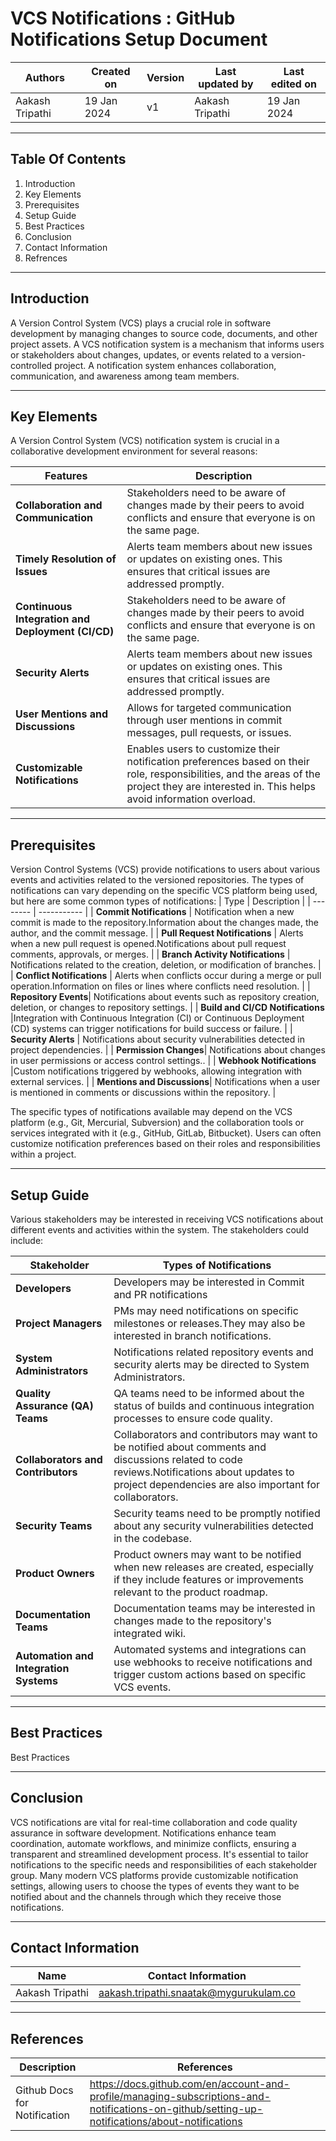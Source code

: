

# VCS Notifications : GitHub Notifications Setup Document

|   Authors        |  Created on   |  Version   | Last updated by | Last edited on |
| -----------------| --------------| -----------|---------------- | -------------- |
| Aakash Tripathi | 19 Jan 2024   |     v1     | Aakash Tripathi | 19 Jan 2024    |
***
## Table Of Contents 
1. Introduction
2. Key Elements
3. Prerequisites 
4. Setup Guide
5. Best Practices
6. Conclusion
7. Contact Information
8. Refrences
***
## Introduction
A Version Control System (VCS) plays a crucial role in software development by managing changes to source code, documents, and other project assets. A VCS notification system is a mechanism that informs users or stakeholders about changes, updates, or events related to a version-controlled project. A notification system enhances collaboration, communication, and awareness among team members. 
***
## Key Elements 
A Version Control System (VCS) notification system is crucial in a collaborative development environment for several reasons:

| Features | Description |
| -------- | ----------- |
| **Collaboration and Communication** | Stakeholders need to be aware of changes made by their peers to avoid conflicts and ensure that everyone is on the same page. |
| **Timely Resolution of Issues** |  Alerts team members about new issues or updates on existing ones. This ensures that critical issues are addressed promptly. |
| **Continuous Integration and Deployment (CI/CD)** | Stakeholders need to be aware of changes made by their peers to avoid conflicts and ensure that everyone is on the same page. |
| **Security Alerts** |  Alerts team members about new issues or updates on existing ones. This ensures that critical issues are addressed promptly. |
| **User Mentions and Discussions**| Allows for targeted communication through user mentions in commit messages, pull requests, or issues. 
| **Customizable Notifications** |Enables users to customize their notification preferences based on their role, responsibilities, and the areas of the project they are interested in. This helps avoid information overload. |
***
## Prerequisites 
Version Control Systems (VCS) provide notifications to users about various events and activities related to the versioned repositories. The types of notifications can vary depending on the specific VCS platform being used, but here are some common types of notifications:
| Type | Description |
| -------- | ----------- |
| **Commit Notifications** | Notification when a new commit is made to the repository.Information about the changes made, the author, and the commit message. |
| **Pull Request Notifications** |  Alerts when a new pull request is opened.Notifications about pull request comments, approvals, or merges. |
| **Branch Activity Notifications** | Notifications related to the creation, deletion, or modification of branches. |
| **Conflict Notifications** |  Alerts when conflicts occur during a merge or pull operation.Information on files or lines where conflicts need resolution. |
| **Repository Events**| Notifications about events such as repository creation, deletion, or changes to repository settings. |
| **Build and CI/CD Notifications** |Integration with Continuous Integration (CI) or Continuous Deployment (CD) systems can trigger notifications for build success or failure. |
| **Security Alerts** |  Notifications about security vulnerabilities detected in project dependencies. |
| **Permission Changes**| Notifications about changes in user permissions or access control settings.. |
| **Webhook Notifications** |Custom notifications triggered by webhooks, allowing integration with external services. |
| **Mentions and Discussions**| Notifications when a user is mentioned in comments or discussions within the repository. |

The specific types of notifications available may depend on the VCS platform (e.g., Git, Mercurial, Subversion) and the collaboration tools or services integrated with it (e.g., GitHub, GitLab, Bitbucket). Users can often customize notification preferences based on their roles and responsibilities within a project.

***

## Setup Guide
Various stakeholders may be interested in receiving VCS notifications about different events and activities within the system. The stakeholders could include:

| Stakeholder | Types of Notifications |
| -------- | ----------- |
| **Developers** | Developers may be interested in Commit and PR notifications |
| **Project Managers** |  PMs may need notifications on specific milestones or releases.They may also be interested in branch notifications. |
| **System Administrators** | Notifications related repository events and security alerts may be directed to System Administrators. |
| **Quality Assurance (QA) Teams** |  QA teams need to be informed about the status of builds and continuous integration processes to ensure code quality. |
| **Collaborators and Contributors**| Collaborators and contributors may want to be notified about comments and discussions related to code reviews.Notifications about updates to project dependencies are also important for collaborators. |
| **Security Teams** | Security teams need to be promptly notified about any security vulnerabilities detected in the codebase. |
| **Product Owners** |  Product owners may want to be notified when new releases are created, especially if they include features or improvements relevant to the product roadmap. |
| **Documentation Teams**| Documentation teams may be interested in changes made to the repository's integrated wiki. |
| **Automation and Integration Systems** | Automated systems and integrations can use webhooks to receive notifications and trigger custom actions based on specific VCS events. |
***
## Best Practices 
Best Practices 
***
## Conclusion
VCS notifications are vital for real-time collaboration and code quality assurance in software development. Notifications enhance team coordination, automate workflows, and minimize conflicts, ensuring a transparent and streamlined development process. 
It's essential to tailor notifications to the specific needs and responsibilities of each stakeholder group. Many modern VCS platforms provide customizable notification settings, allowing users to choose the types of events they want to be notified about and the channels through which they receive those notifications.

***
## Contact Information

| Name                 | Contact Information                                                                                     
|---------------------------------|------------------------------------------------------------|
| Aakash Tripathi                 |  aakash.tripathi.snaatak@mygurukulam.co
***
## References

|     Description                  | References  
| ---------------------------------| ------------------------------------------------------------------- |
| Github Docs for Notification | https://docs.github.com/en/account-and-profile/managing-subscriptions-and-notifications-on-github/setting-up-notifications/about-notifications |
